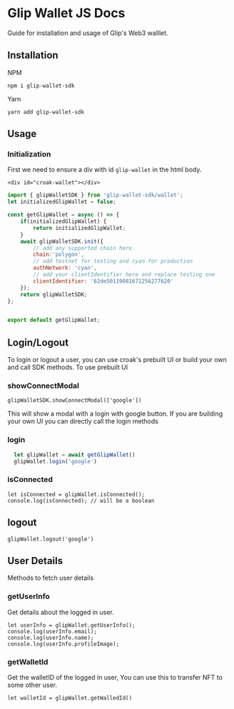 # Glip Wallet JS Docs
Guide for installation and usage of Glip's Web3 walllet.

## Installation

NPM
```
npm i glip-wallet-sdk
```
Yarn
```
yarn add glip-wallet-sdk
```
## Usage

### Initialization
First we need to ensure a div with id `glip-wallet` in the html body.
 
```<div id="croak-wallet"></div>```

```js
import { glipWalletSDK } from 'glip-wallet-sdk/wallet';
let initializedGlipWallet = false;

const getGlipWallet = async () => {
    if(initializedGlipWallet) {
        return initializedGlipWallet;
    }
    await glipWalletSDK.init({
        // add any supported chain here.
        chain:'polygon',
        // add testnet for testing and cyan for production
        authNetwork: 'cyan',
        // add your clientIdentifier here and replace testing one
        clientIdentifier: '62de50119081671256277620'
    });
    return glipWalletSDK;
};


export default getGlipWallet;


```

## Login/Logout

To login or logout a user, you can use croak's prebuilt UI or build your own and call SDK methods.
To use prebuilt UI

### showConnectModal

```glipWalletSDK.showConnectModal(['google'])```

This will show a modal with a login with google button.
If you are building your own UI you can directly call the login methods
### login

```js
  let glipWallet = await getGlipWallet()
  glipWallet.login('google')
```


### isConnected

```
let isConnected = glipWallet.isConnected();
console.log(isConnected); // will be a boolean
```

## logout
```glipWallet.logout('google')```


## User Details
Methods to fetch user details

### getUserInfo
Get details about the logged in user.
```
let userInfo = glipWallet.getUserInfo();
console.log(userInfo.email);
console.log(userInfo.name);
console.log(userInfo.profileImage);
```

### getWalletId
Get the walletID of the logged in user, You can use this to transfer NFT to some other user.
```
let walletId = glipWallet.getWalledId()
```
<!---
## NFT Fetch/Transfer Methods

Methods to manage user's NFTs

### fetchNFTs
Get list of user's NFTs

```
let nfts = glipWallet.fetchNFTs()
```


### transferNFT
Transfer a NFT from the wallet of one user to another user.
```
glipWallet.transferNFT(walletIdTo,  nftId,  amount);
```
### createSellOrder

Start a sell order for token from the wallet. P2P sale.
```
glipWallet.createSellOrder(nftId,  amount,  currencyId,  currencyAmount);
```
### createBuyOrder
Make a buy order from the wallet

```
glipWallet.createBuyOrder(nftId, nftAmount, currencyId, currencyAmount);
```
-->
